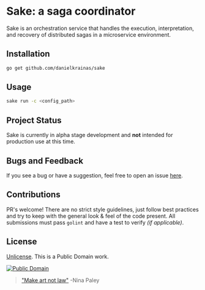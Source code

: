 # Sake: a saga coordinator

Sake is an orchestration service that handles the execution, interpretation, and recovery of distributed sagas in a microservice environment.

## Installation

```sh
go get github.com/danielkrainas/sake
```

## Usage

```sh
sake run -c <config_path>
```

## Project Status

Sake is currently in alpha stage development and **not** intended for production use at this time.

## Bugs and Feedback

If you see a bug or have a suggestion, feel free to open an issue [here](https://github.com/danielkrainas/sake/issues).

## Contributions

PR's welcome! There are no strict style guidelines, just follow best practices and try to keep with the general look & feel of the code present. All submissions must pass `golint` and have a test to verify *(if applicable)*.

## License

[Unlicense](http://unlicense.org/UNLICENSE). This is a Public Domain work.

[![Public Domain](https://licensebuttons.net/p/mark/1.0/88x31.png)](http://questioncopyright.org/promise)

> ["Make art not law"](http://questioncopyright.org/make_art_not_law_interview) -Nina Paley
